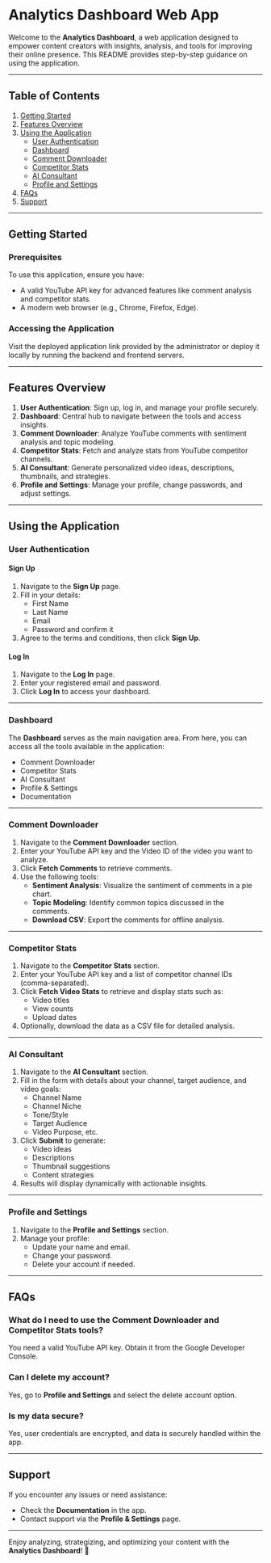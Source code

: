 # Analytics Dashboard Web App

Welcome to the **Analytics Dashboard**, a web application designed to empower content creators with insights, analysis, and tools for improving their online presence. This README provides step-by-step guidance on using the application.

---

## Table of Contents

1. [Getting Started](#getting-started)
2. [Features Overview](#features-overview)
3. [Using the Application](#using-the-application)
   - [User Authentication](#user-authentication)
   - [Dashboard](#dashboard)
   - [Comment Downloader](#comment-downloader)
   - [Competitor Stats](#competitor-stats)
   - [AI Consultant](#ai-consultant)
   - [Profile and Settings](#profile-and-settings)
4. [FAQs](#faqs)
5. [Support](#support)

---

## Getting Started

### Prerequisites

To use this application, ensure you have:

- A valid YouTube API key for advanced features like comment analysis and competitor stats.
- A modern web browser (e.g., Chrome, Firefox, Edge).

### Accessing the Application

Visit the deployed application link provided by the administrator or deploy it locally by running the backend and frontend servers.

---

## Features Overview

1. **User Authentication**: Sign up, log in, and manage your profile securely.
2. **Dashboard**: Central hub to navigate between the tools and access insights.
3. **Comment Downloader**: Analyze YouTube comments with sentiment analysis and topic modeling.
4. **Competitor Stats**: Fetch and analyze stats from YouTube competitor channels.
5. **AI Consultant**: Generate personalized video ideas, descriptions, thumbnails, and strategies.
6. **Profile and Settings**: Manage your profile, change passwords, and adjust settings.

---

## Using the Application

### User Authentication

#### Sign Up

1. Navigate to the **Sign Up** page.
2. Fill in your details:
   - First Name
   - Last Name
   - Email
   - Password and confirm it
3. Agree to the terms and conditions, then click **Sign Up**.

#### Log In

1. Navigate to the **Log In** page.
2. Enter your registered email and password.
3. Click **Log In** to access your dashboard.

---

### Dashboard

The **Dashboard** serves as the main navigation area. From here, you can access all the tools available in the application:

- Comment Downloader
- Competitor Stats
- AI Consultant
- Profile & Settings
- Documentation

---

### Comment Downloader

1. Navigate to the **Comment Downloader** section.
2. Enter your YouTube API key and the Video ID of the video you want to analyze.
3. Click **Fetch Comments** to retrieve comments.
4. Use the following tools:
   - **Sentiment Analysis**: Visualize the sentiment of comments in a pie chart.
   - **Topic Modeling**: Identify common topics discussed in the comments.
   - **Download CSV**: Export the comments for offline analysis.

---

### Competitor Stats

1. Navigate to the **Competitor Stats** section.
2. Enter your YouTube API key and a list of competitor channel IDs (comma-separated).
3. Click **Fetch Video Stats** to retrieve and display stats such as:
   - Video titles
   - View counts
   - Upload dates
4. Optionally, download the data as a CSV file for detailed analysis.

---

### AI Consultant

1. Navigate to the **AI Consultant** section.
2. Fill in the form with details about your channel, target audience, and video goals:
   - Channel Name
   - Channel Niche
   - Tone/Style
   - Target Audience
   - Video Purpose, etc.
3. Click **Submit** to generate:
   - Video ideas
   - Descriptions
   - Thumbnail suggestions
   - Content strategies
4. Results will display dynamically with actionable insights.

---

### Profile and Settings

1. Navigate to the **Profile and Settings** section.
2. Manage your profile:
   - Update your name and email.
   - Change your password.
   - Delete your account if needed.

---

## FAQs

### What do I need to use the Comment Downloader and Competitor Stats tools?

You need a valid YouTube API key. Obtain it from the Google Developer Console.

### Can I delete my account?

Yes, go to **Profile and Settings** and select the delete account option.

### Is my data secure?

Yes, user credentials are encrypted, and data is securely handled within the app.

---

## Support

If you encounter any issues or need assistance:

- Check the **Documentation** in the app.
- Contact support via the **Profile & Settings** page.

---

Enjoy analyzing, strategizing, and optimizing your content with the **Analytics Dashboard**! 🚀
